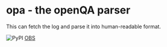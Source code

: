 # opa - the openQA parser

This can fetch the log and parse it into human-readable format.

![PyPI](https://img.shields.io/pypi/v/opa.svg)
[OBS](https://build.opensuse.org/package/show/home:pdostal/opa)

